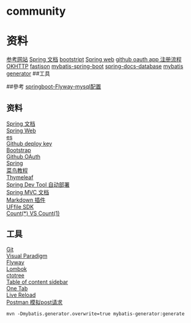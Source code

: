 # community
# 资料
[参考网站](https://elasticsearch.cn/)
[Spring 文档](https://spring.io/guides/)
[bootstript](https://v3.bootcss.com/components/)
[Spring web](https://spring.io/guides/gs/serving-web-content/)
[github oauth app 注册流程](https://developer.github.com/apps/building-oauth-apps/authorizing-oauth-apps/)
[OKHTTP](https://square.github.io/okhttp/#get-a-url)
[fastjson](https://mvnrepository.com/artifact/com.alibaba/fastjson)
[mybatis-spring-boot](http://mybatis.org/spring-boot-starter/mybatis-spring-boot-autoconfigure/)
[spring-docs-database](https://docs.spring.io/spring-boot/docs/2.0.0.RC1/reference/htmlsingle/#howto-initialize-a-spring-batch-database)
[mybatis generator](http://mybatis.org/generator/running/running.html)
##工具

##參考
[springboot-Flyway-mysql配置](https://blog.csdn.net/cug_wangww/article/details/81150417)


## 资料
[Spring 文档](https://spring.io/guides)    
[Spring Web](https://spring.io/guides/gs/serving-web-content/)   
[es](https://elasticsearch.cn/explore)    
[Github deploy key](https://developer.github.com/v3/guides/managing-deploy-keys/#deploy-keys)    
[Bootstrap](https://v3.bootcss.com/getting-started/)    
[Github OAuth](https://developer.github.com/apps/building-oauth-apps/creating-an-oauth-app/)    
[Spring](https://docs.spring.io/spring-boot/docs/2.0.0.RC1/reference/htmlsingle/#boot-features-embedded-database-support)    
[菜鸟教程](https://www.runoob.com/mysql/mysql-insert-query.html)    
[Thymeleaf](https://www.thymeleaf.org/doc/tutorials/3.0/usingthymeleaf.html#setting-attribute-values)    
[Spring Dev Tool 自动部署](https://docs.spring.io/spring-boot/docs/2.0.0.RC1/reference/htmlsingle/#using-boot-devtools)  
[Spring MVC 文档](https://docs.spring.io/spring/docs/5.0.3.RELEASE/spring-framework-reference/web.html#mvc-handlermapping-interceptor)  
[Markdown 插件](http://editor.md.ipandao.com/)   
[UFfile SDK](https://github.com/ucloud/ufile-sdk-java)  
[Count(*) VS Count(1)](https://mp.weixin.qq.com/s/Rwpke4BHu7Fz7KOpE2d3Lw)  

## 工具
[Git](https://git-scm.com/download)   
[Visual Paradigm](https://www.visual-paradigm.com)    
[Flyway](https://flywaydb.org/getstarted/firststeps/maven)  
[Lombok](https://www.projectlombok.org)    
[ctotree](https://www.octotree.io/)   
[Table of content sidebar](https://chrome.google.com/webstore/detail/table-of-contents-sidebar/ohohkfheangmbedkgechjkmbepeikkej)    
[One Tab](https://chrome.google.com/webstore/detail/chphlpgkkbolifaimnlloiipkdnihall)    
[Live Reload](https://chrome.google.com/webstore/detail/livereload/jnihajbhpnppcggbcgedagnkighmdlei/related)  
[Postman 模拟post请求](https://chrome.google.com/webstore/detail/coohjcphdfgbiolnekdpbcijmhambjff)


``````
mvn -Dmybatis.generator.overwrite=true mybatis-generator:generate
``````



